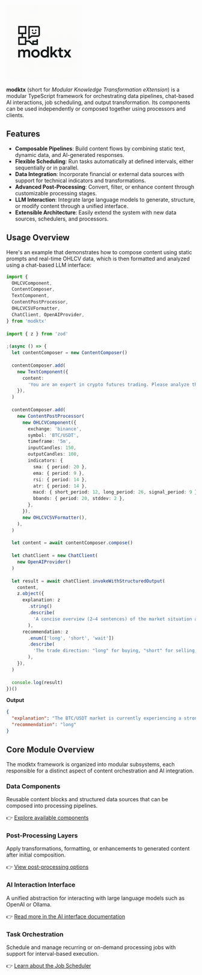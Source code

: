 
![modktx logo](assets/modktx-logo.png)

**modktx** (short for *Modular Knowledge Transformation eXtension*) is a modular TypeScript framework for orchestrating data pipelines, chat-based AI interactions, job scheduling, and output transformation. Its components can be used independently or composed together using processors and clients.

## Features

- **Composable Pipelines**: Build content flows by combining static text, dynamic data, and AI-generated responses.
- **Flexible Scheduling**: Run tasks automatically at defined intervals, either sequentially or in parallel.
- **Data Integration**: Incorporate financial or external data sources with support for technical indicators and transformations.
- **Advanced Post-Processing**: Convert, filter, or enhance content through customizable processing stages.
- **LLM Interaction**: Integrate large language models to generate, structure, or modify content through a unified interface.
- **Extensible Architecture**: Easily extend the system with new data sources, schedulers, and processors.

## Usage Overview

Here's an example that demonstrates how to compose content using static prompts and real-time OHLCV data, which is then formatted and analyzed using a chat-based LLM interface:

```ts
import {
  OHLCVComponent,
  ContentComposer,
  TextComponent,
  ContentPostProcessor,
  OHLCVCSVFormatter,
  ChatClient, OpenAIProvider,
} from 'modktx'

import { z } from 'zod'

;(async () => {
  let contentComposer = new ContentComposer()

  contentComposer.add(
    new TextComponent({
      content:
        'You are an expert in crypto futures trading. Please analyze the provided CSV data and give a trade recommendation.',
    }),
  )

  contentComposer.add(
    new ContentPostProcessor(
      new OHLCVComponent({
        exchange: 'binance',
        symbol: 'BTC/USDT',
        timeframe: '5m',
        inputCandles: 150,
        outputCandles: 100,
        indicators: {
          sma: { period: 20 },
          ema: { period: 9 },
          rsi: { period: 14 },
          atr: { period: 14 },
          macd: { short_period: 12, long_period: 26, signal_period: 9 },
          bbands: { period: 20, stddev: 2 },
        },
      }),
      new OHLCVCSVFormatter(),
    ),
  )

  let content = await contentComposer.compose()

  let chatClient = new ChatClient(
    new OpenAIProvider()
  )
  
  let result = await chatClient.invokeWithStructuredOutput(
    content,
    z.object({
      explanation: z
        .string()
        .describe(
          'A concise overview (2–4 sentences) of the market situation and the reasoning behind the trade recommendation.',
        ),
      recommendation: z
        .enum(['long', 'short', 'wait'])
        .describe(
          'The trade direction: "long" for buying, "short" for selling, or "wait" if no action is recommended.',
        ),
    }),
  )

  console.log(result)
})()

```

**Output**

```json
{
  "explanation": "The BTC/USDT market is currently experiencing a strong upward momentum. Over the past few hours, BTC prices have shown a consistent increase, trading well above the moving averages (sma and ema), which indicates a stronger bullish trend. RSI is in the 60-75 range, suggesting moderate overbought conditions, but not at an extreme level that would typically indicate an imminent reversal. The MACD is also above its signal line and continues to show positive growth, reinforcing the bullish sentiment. Given this data and the substantial historical volume, it appears the market is primed for further upward movement.",
  "recommendation": "long"
}
```


## Core Module Overview

The modktx framework is organized into modular subsystems, each responsible for a distinct aspect of content orchestration and AI integration.

### Data Components

Reusable content blocks and structured data sources that can be composed into processing pipelines.

👉 [Explore available components](docs/components.md)

### Post-Processing Layers

Apply transformations, formatting, or enhancements to generated content after initial composition.

👉 [View post-processing options](docs/postprocessors.md)

### AI Interaction Interface

A unified abstraction for interacting with large language models such as OpenAI or Ollama.

👉 [Read more in the AI interface documentation](docs/chat.md)

### Task Orchestration

Schedule and manage recurring or on-demand processing jobs with support for interval-based execution.

👉 [Learn about the Job Scheduler](docs/jobs.md)
